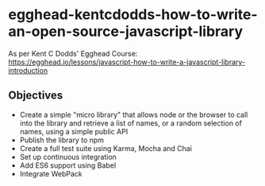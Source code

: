 # egghead-kentcdodds-how-to-write-an-open-source-javascript-library
As per Kent C Dodds' Egghead Course: https://egghead.io/lessons/javascript-how-to-write-a-javascript-library-introduction

## Objectives
* Create a simple "micro library" that allows node or the browser to call into the library and retrieve a list of names, or a random selection of names, using a simple public API
* Publish the library to npm
* Create a full test suite using Karma, Mocha and Chai
* Set up continuous integration
* Add ES6 support using Babel
* Integrate WebPack